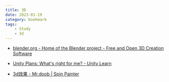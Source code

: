 ```yaml
---
title: 3D
date: 2023-01-19
category: bookmark
tags:
    - Study
    - 3d
---
```


- [blender.org - Home of the Blender project - Free and Open 3D Creation Software](https://www.blender.org/)

- [Unity Plans: What's right for me\? - Unity Learn](https://learn.unity.com/tutorial/unity-plans-what-s-right-for-me?uv=2019.4&pathwayId=5f7bcab4edbc2a0023e9c38f&missionId=5f77cc6bedbc2a4a1dbddc46&projectId=5fa1b1a1edbc2a001f612a3d#)

- [3d效果 - Mr.doob | Spin Painter](https://mrdoob.com/#/157/spin_painter)
